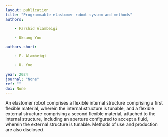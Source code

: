 ```yaml
---
layout: publication
title: "Programmable elastomer robot system and methods"
authors:

    - Farshid Alambeigi

    - Uksang Yoo

authors-short:

    - F. Alambeigi

    - U. Yoo

year: 2024
journal: "None"
ref: ""
doi: None
---
```


An elastomer robot comprises a flexible internal structure comprising a first flexible material, wherein the internal structure is tunable, and a flexible external structure comprising a second flexible material, attached to the internal structure, including an aperture configured to accept a fluid, wherein the external structure is tunable. Methods of use and production are also disclosed.
    